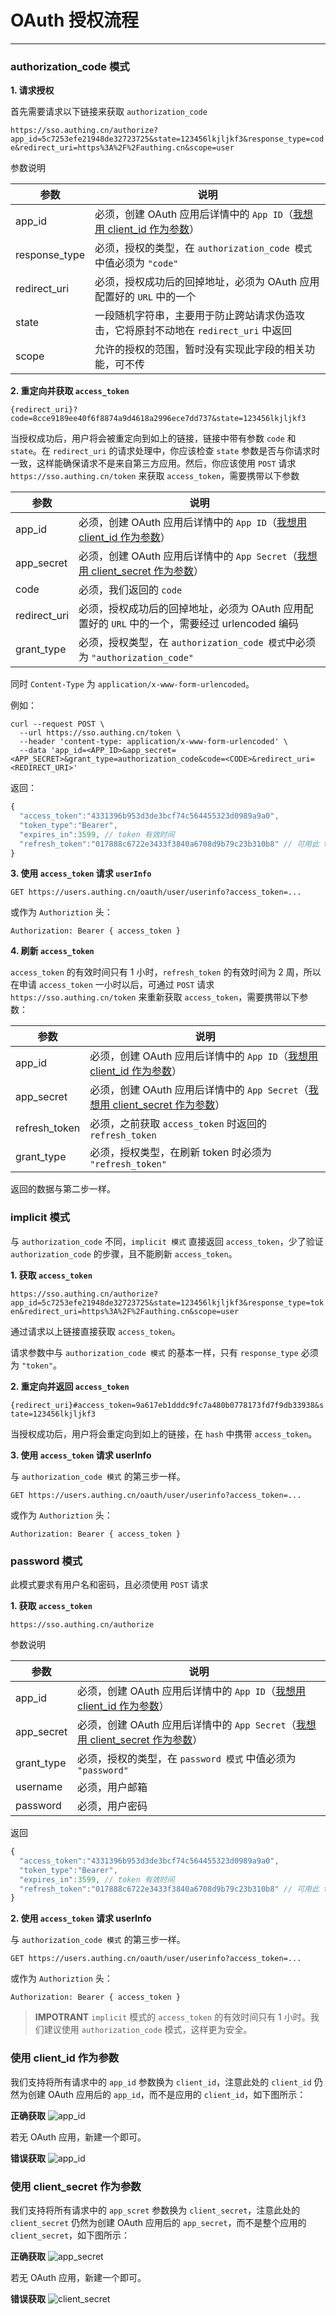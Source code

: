 # OAuth 授权流程

-------

### authorization_code 模式

**1. 请求授权**

首先需要请求以下链接来获取 `authorization_code`

`https://sso.authing.cn/authorize?app_id=5c7253efe21948de32723725&state=123456lkjljkf3&response_type=code&redirect_uri=https%3A%2F%2Fauthing.cn&scope=user`

参数说明

参数       |  说明
-----------|----------------------------------
app_id     |  必须，创建 OAuth 应用后详情中的 `App ID`（[我想用 client_id 作为参数](https://docs.authing.cn/#/oauthProvider/authorize?id=%E4%BD%BF%E7%94%A8-client_id-%E4%BD%9C%E4%B8%BA%E5%8F%82%E6%95%B0)）
response_type  |  必须，授权的类型，在 `authorization_code 模式` 中值必须为 `"code"`
redirect_uri  |  必须，授权成功后的回掉地址，必须为 OAuth 应用配置好的 `URL` 中的一个
state      |  一段随机字符串，主要用于防止跨站请求伪造攻击，它将原封不动地在 `redirect_uri` 中返回
scope  |  允许的授权的范围，暂时没有实现此字段的相关功能，可不传

**2. 重定向并获取 `access_token`**

`{redirect_uri}?code=8cce9189ee40f6f8874a9d4618a2996ece7dd737&state=123456lkjljkf3`

当授权成功后，用户将会被重定向到如上的链接，链接中带有参数 `code` 和 `state`。在 `redirect_uri` 的请求处理中，你应该检查 `state` 参数是否与你请求时一致，这样能确保请求不是来自第三方应用。然后，你应该使用 `POST` 请求`https://sso.authing.cn/token` 来获取 `access_token`，需要携带以下参数

参数       |  说明
-----------|----------------------------------
app_id     |  必须，创建 OAuth 应用后详情中的 `App ID`（[我想用 client_id 作为参数](https://docs.authing.cn/#/oauthProvider/authorize?id=%E4%BD%BF%E7%94%A8-client_id-%E4%BD%9C%E4%B8%BA%E5%8F%82%E6%95%B0)）
app_secret     |  必须，创建 OAuth 应用后详情中的 `App Secret`（[我想用 client_secret 作为参数](https://docs.authing.cn/#/oauthProvider/authorize?id=%E4%BD%BF%E7%94%A8-client_secret-%E4%BD%9C%E4%B8%BA%E5%8F%82%E6%95%B0)）
code     |  必须，我们返回的 `code`
redirect_uri  |  必须，授权成功后的回掉地址，必须为 OAuth 应用配置好的 `URL` 中的一个，需要经过 urlencoded 编码
grant_type      |  必须，授权类型，在 `authorization_code 模式`中必须为 `"authorization_code"`

同时 `Content-Type` 为 `application/x-www-form-urlencoded`。

例如：

```shell
curl --request POST \
  --url https://sso.authing.cn/token \
  --header 'content-type: application/x-www-form-urlencoded' \
  --data 'app_id=<APP_ID>&app_secret=<APP_SECRET>&grant_type=authorization_code&code=<CODE>&redirect_uri=<REDIRECT_URI>'    
```

返回：

```javascript
{
  "access_token":"4331396b953d3de3bcf74c564455323d0989a9a0",
  "token_type":"Bearer",
  "expires_in":3599, // token 有效时间
  "refresh_token":"017888c6722e3433f3840a6708d9b79c23b310b8" // 可用此 token 来重新获取新的 token 而无需重新授权
}
```

**3. 使用 `access_token` 请求 `userInfo`**

`GET https://users.authing.cn/oauth/user/userinfo?access_token=...`

或作为 `Authoriztion` 头：

`Authorization: Bearer { access_token }`

**4. 刷新 `access_token`**

`access_token` 的有效时间只有 1 小时，`refresh_token` 的有效时间为 2 周，所以在申请 `access_token` 一小时以后，可通过 `POST` 请求`https://sso.authing.cn/token` 来重新获取 `access_token`，需要携带以下参数：

参数       |  说明
-----------|----------------------------------
app_id     |  必须，创建 OAuth 应用后详情中的 `App ID`（[我想用 client_id 作为参数](https://docs.authing.cn/#/oauthProvider/authorize?id=%E4%BD%BF%E7%94%A8-client_id-%E4%BD%9C%E4%B8%BA%E5%8F%82%E6%95%B0)）
app_secret     |  必须，创建 OAuth 应用后详情中的 `App Secret`（[我想用 client_secret 作为参数](https://docs.authing.cn/#/oauthProvider/authorize?id=%E4%BD%BF%E7%94%A8-client_secret-%E4%BD%9C%E4%B8%BA%E5%8F%82%E6%95%B0)）
refresh_token     |  必须，之前获取 `access_token` 时返回的 `refresh_token`
grant_type      |  必须，授权类型，在刷新 token 时必须为 `"refresh_token"`

返回的数据与第二步一样。

### implicit 模式

与 `authorization_code` 不同，`implicit 模式` 直接返回 `access_token`，少了验证 `authorization_code` 的步骤，且不能刷新 `access_token`。

**1. 获取 `access_token`**

`https://sso.authing.cn/authorize?app_id=5c7253efe21948de32723725&state=123456lkjljkf3&response_type=token&redirect_uri=https%3A%2F%2Fauthing.cn&scope=user`

通过请求以上链接直接获取 `access_token`。

请求参数中与 `authorization_code 模式` 的基本一样，只有 `response_type` 必须为 `"token"`。

**2. 重定向并返回 `access_token`**

`{redirect_uri}#access_token=9a617eb1dddc9fc7a480b0778173fd7f9db33938&state=123456lkjljkf3`

当授权成功后，用户将会重定向到如上的链接，在 `hash` 中携带 `access_token`。

**3. 使用 `access_token` 请求 userInfo**

与 `authorization_code 模式` 的第三步一样。

`GET https://users.authing.cn/oauth/user/userinfo?access_token=...`

或作为 `Authoriztion` 头：

`Authorization: Bearer { access_token }`

### password 模式

此模式要求有用户名和密码，且必须使用 `POST` 请求

**1. 获取 `access_token`**

`https://sso.authing.cn/authorize`

参数说明

参数       |  说明
-----------|----------------------------------
app_id     |  必须，创建 OAuth 应用后详情中的 `App ID`（[我想用 client_id 作为参数](https://docs.authing.cn/#/oauthProvider/authorize?id=%E4%BD%BF%E7%94%A8-client_id-%E4%BD%9C%E4%B8%BA%E5%8F%82%E6%95%B0)）
app_secret     |  必须，创建 OAuth 应用后详情中的 `App Secret`（[我想用 client_secret 作为参数](https://docs.authing.cn/#/oauthProvider/authorize?id=%E4%BD%BF%E7%94%A8-client_secret-%E4%BD%9C%E4%B8%BA%E5%8F%82%E6%95%B0)）
grant_type  |  必须，授权的类型，在 `password 模式` 中值必须为 `"password"`
username      |  必须，用户邮箱
password   |  必须，用户密码

返回
```javascript
{
  "access_token":"4331396b953d3de3bcf74c564455323d0989a9a0",
  "token_type":"Bearer",
  "expires_in":3599, // token 有效时间
  "refresh_token":"017888c6722e3433f3840a6708d9b79c23b310b8" // 可用此 token 来重新获取新的 token 而无需重新授权
}
```

**2. 使用 `access_token` 请求 userInfo**

与 `authorization_code 模式` 的第三步一样。

`GET https://users.authing.cn/oauth/user/userinfo?access_token=...`

或作为 `Authoriztion` 头：

`Authorization: Bearer { access_token }`


> **IMPOTRANT** `implicit` 模式的 `access_token` 的有效时间只有 1 小时。我们建议使用 `authorization_code` 模式，这样更为安全。

### 使用 client_id 作为参数

我们支持将所有请求中的 `app_id` 参数换为 `client_id`，注意此处的 `client_id` 仍然为创建 OAuth 应用后的 `app_id`，而不是应用的 `client_id`，如下图所示：

**正确获取**
![app_id](https://usercontents.authing.cn/docs/oauth/right_app_id.png)

若无 OAuth 应用，新建一个即可。

**错误获取**
![app_id](https://usercontents.authing.cn/docs/oauth/not-here.png)

### 使用 client_secret 作为参数

我们支持将所有请求中的 `app_scret` 参数换为 `client_secret`，注意此处的 `client_secret` 仍然为创建 OAuth 应用后的 `app_secret`，而不是整个应用的 `client_secret`，如下图所示：

**正确获取**
![app_secret](https://usercontents.authing.cn/docs/oauth/right-client-secret.png)

若无 OAuth 应用，新建一个即可。

**错误获取**
![client_secret](https://usercontents.authing.cn/docs/oauth/not-here.png)